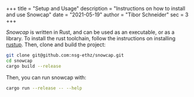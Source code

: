 +++
title = "Setup and Usage"
description = "Instructions on how to install and use Snowcap"
date = "2021-05-19"
author = "Tibor Schneider"
sec = 3
+++

_Snowcap_ is written in Rust, and can be used as an executable, or as a library.
To install the rust toolchain, follow the instructions on installing [rustup](https://rustup.rs/).
Then, clone and build the project:

```sh
git clone git@github.com:nsg-ethz/snowcap.git
cd snowcap
cargo build --release
```

Then, you can run snowcap with:

```sh
cargo run --release -- --help
```
